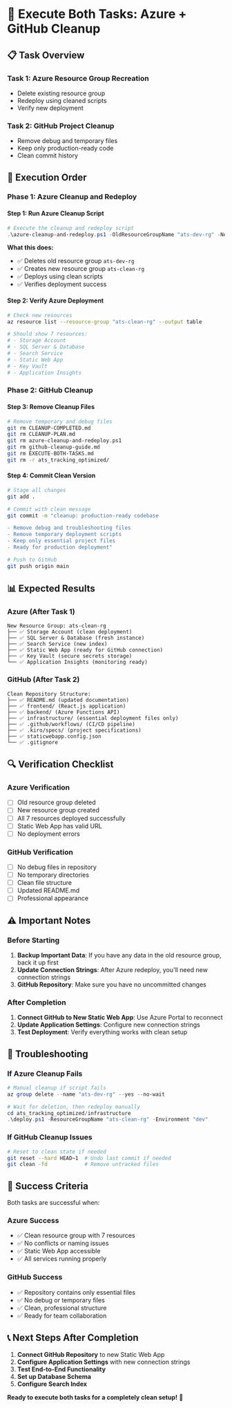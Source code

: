 # 🚀 Execute Both Tasks: Azure + GitHub Cleanup

## 📋 Task Overview

### Task 1: Azure Resource Group Recreation
- Delete existing resource group
- Redeploy using cleaned scripts
- Verify new deployment

### Task 2: GitHub Project Cleanup  
- Remove debug and temporary files
- Keep only production-ready code
- Clean commit history

## 🎯 Execution Order

### Phase 1: Azure Cleanup and Redeploy

#### Step 1: Run Azure Cleanup Script
```powershell
# Execute the cleanup and redeploy script
.\azure-cleanup-and-redeploy.ps1 -OldResourceGroupName "ats-dev-rg" -NewResourceGroupName "ats-clean-rg" -Environment "dev" -Location "East US 2"
```

**What this does:**
- ✅ Deletes old resource group `ats-dev-rg`
- ✅ Creates new resource group `ats-clean-rg`
- ✅ Deploys using clean scripts
- ✅ Verifies deployment success

#### Step 2: Verify Azure Deployment
```bash
# Check new resources
az resource list --resource-group "ats-clean-rg" --output table

# Should show 7 resources:
# - Storage Account
# - SQL Server & Database  
# - Search Service
# - Static Web App
# - Key Vault
# - Application Insights
```

### Phase 2: GitHub Cleanup

#### Step 3: Remove Cleanup Files
```bash
# Remove temporary and debug files
git rm CLEANUP-COMPLETED.md
git rm CLEANUP-PLAN.md
git rm azure-cleanup-and-redeploy.ps1
git rm github-cleanup-guide.md
git rm EXECUTE-BOTH-TASKS.md
git rm -r ats_tracking_optimized/
```

#### Step 4: Commit Clean Version
```bash
# Stage all changes
git add .

# Commit with clean message
git commit -m "cleanup: production-ready codebase

- Remove debug and troubleshooting files
- Remove temporary deployment scripts  
- Keep only essential project files
- Ready for production deployment"

# Push to GitHub
git push origin main
```

## 📊 Expected Results

### Azure (After Task 1)
```
New Resource Group: ats-clean-rg
├── ✅ Storage Account (clean deployment)
├── ✅ SQL Server & Database (fresh instance)
├── ✅ Search Service (new index)
├── ✅ Static Web App (ready for GitHub connection)
├── ✅ Key Vault (secure secrets storage)
└── ✅ Application Insights (monitoring ready)
```

### GitHub (After Task 2)
```
Clean Repository Structure:
├── ✅ README.md (updated documentation)
├── ✅ frontend/ (React.js application)
├── ✅ backend/ (Azure Functions API)
├── ✅ infrastructure/ (essential deployment files only)
├── ✅ .github/workflows/ (CI/CD pipeline)
├── ✅ .kiro/specs/ (project specifications)
├── ✅ staticwebapp.config.json
└── ✅ .gitignore
```

## 🔍 Verification Checklist

### Azure Verification
- [ ] Old resource group deleted
- [ ] New resource group created
- [ ] All 7 resources deployed successfully
- [ ] Static Web App has valid URL
- [ ] No deployment errors

### GitHub Verification  
- [ ] No debug files in repository
- [ ] No temporary directories
- [ ] Clean file structure
- [ ] Updated README.md
- [ ] Professional appearance

## ⚠️ Important Notes

### Before Starting
1. **Backup Important Data**: If you have any data in the old resource group, back it up first
2. **Update Connection Strings**: After Azure redeploy, you'll need new connection strings
3. **GitHub Repository**: Make sure you have no uncommitted changes

### After Completion
1. **Connect GitHub to New Static Web App**: Use Azure Portal to reconnect
2. **Update Application Settings**: Configure new connection strings
3. **Test Deployment**: Verify everything works with clean setup

## 🚨 Troubleshooting

### If Azure Cleanup Fails
```powershell
# Manual cleanup if script fails
az group delete --name "ats-dev-rg" --yes --no-wait

# Wait for deletion, then redeploy manually
cd ats_tracking_optimized/infrastructure
.\deploy.ps1 -ResourceGroupName "ats-clean-rg" -Environment "dev"
```

### If GitHub Cleanup Issues
```bash
# Reset to clean state if needed
git reset --hard HEAD~1  # Undo last commit if needed
git clean -fd            # Remove untracked files
```

## 🎉 Success Criteria

Both tasks are successful when:

### Azure Success
- ✅ Clean resource group with 7 resources
- ✅ No conflicts or naming issues
- ✅ Static Web App accessible
- ✅ All services running properly

### GitHub Success  
- ✅ Repository contains only essential files
- ✅ No debug or temporary files
- ✅ Clean, professional structure
- ✅ Ready for team collaboration

## 📞 Next Steps After Completion

1. **Connect GitHub Repository** to new Static Web App
2. **Configure Application Settings** with new connection strings
3. **Test End-to-End Functionality**
4. **Set up Database Schema**
5. **Configure Search Index**

**Ready to execute both tasks for a completely clean setup!** 🚀